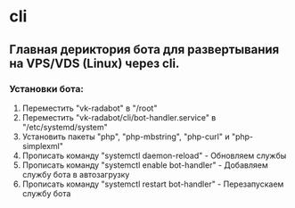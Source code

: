 # cli
## Главная дериктория бота для развертывания на VPS/VDS (Linux) через cli. 
### Установки бота:
1. Переместить "vk-radabot" в "/root"
2. Переместить "vk-radabot/cli/bot-handler.service" в "/etc/systemd/system"
3. Установить пакеты "php", "php-mbstring", "php-curl" и "php-simplexml"
4. Прописать команду "systemctl daemon-reload" - Обновляем службы
5. Прописать команду "systemctl enable bot-handler" - Добавляем службу бота в автозагрузку
6. Прописать команду "systemctl restart bot-handler" - Перезапускаем службу бота